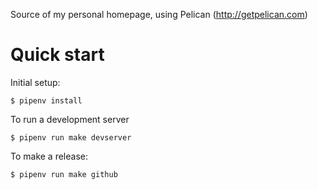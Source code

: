 Source of my personal homepage, using Pelican (http://getpelican.com)

# Quick start

Initial setup:
```
$ pipenv install
```

To run a development server
```
$ pipenv run make devserver
```

To make a release:
```
$ pipenv run make github
```
